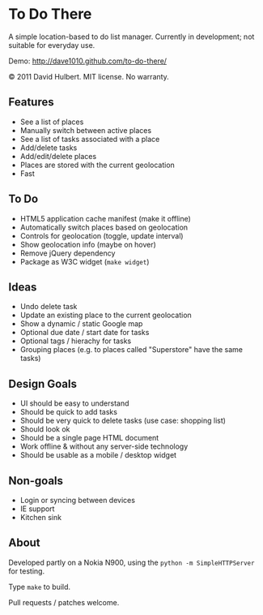 # To Do There

A simple location-based to do list manager. Currently in development; not suitable for everyday use.

Demo: http://dave1010.github.com/to-do-there/

© 2011 David Hulbert. MIT license. No warranty.

## Features

* See a list of places
* Manually switch between active places
* See a list of tasks associated with a place
* Add/delete tasks
* Add/edit/delete places
* Places are stored with the current geolocation
* Fast

## To Do

* HTML5 application cache manifest (make it offline)
* Automatically switch places based on geolocation
* Controls for geolocation (toggle, update interval)
* Show geolocation info (maybe on hover)
* Remove jQuery dependency
* Package as W3C widget (`make widget`)

## Ideas

* Undo delete task
* Update an existing place to the current geolocation
* Show a dynamic / static Google map
* Optional due date / start date for tasks
* Optional tags / hierachy for tasks
* Grouping places (e.g. to places called "Superstore" have the same tasks)

## Design Goals

* UI should be easy to understand
* Should be quick to add tasks
* Should be very quick to delete tasks (use case: shopping list)
* Should look ok
* Should be a single page HTML document
* Work offline & without any server-side technology
* Should be usable as a mobile / desktop widget

## Non-goals

* Login or syncing between devices
* IE support
* Kitchen sink

## About

Developed partly on a Nokia N900, using the `python -m SimpleHTTPServer` for testing.

Type `make` to build.

Pull requests / patches welcome.

